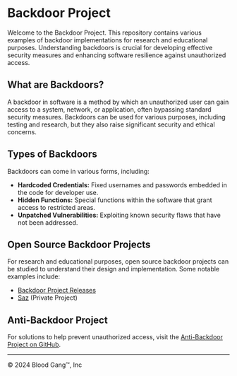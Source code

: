 # Backdoor Project

Welcome to the Backdoor Project. This repository contains various examples of backdoor implementations for research and educational purposes. Understanding backdoors is crucial for developing effective security measures and enhancing software resilience against unauthorized access.

## What are Backdoors?

A backdoor in software is a method by which an unauthorized user can gain access to a system, network, or application, often bypassing standard security measures. Backdoors can be used for various purposes, including testing and research, but they also raise significant security and ethical concerns.

## Types of Backdoors

Backdoors can come in various forms, including:

- **Hardcoded Credentials:** Fixed usernames and passwords embedded in the code for developer use.
- **Hidden Functions:** Special functions within the software that grant access to restricted areas.
- **Unpatched Vulnerabilities:** Exploiting known security flaws that have not been addressed.

## Open Source Backdoor Projects

For research and educational purposes, open source backdoor projects can be studied to understand their design and implementation. Some notable examples include:

- [Backdoor Project Releases](https://github.com/Blood-Gang-Inc/backdoor/releases)
- [Saz](https://github.com/Blood-Gang-Inc/Saz) (Private Project)

## Anti-Backdoor Project

For solutions to help prevent unauthorized access, visit the [Anti-Backdoor Project on GitHub](https://github.com/Blood-Gang-Inc/Anti-Backdoor).

---

&copy; 2024 Blood Gang™️, Inc
